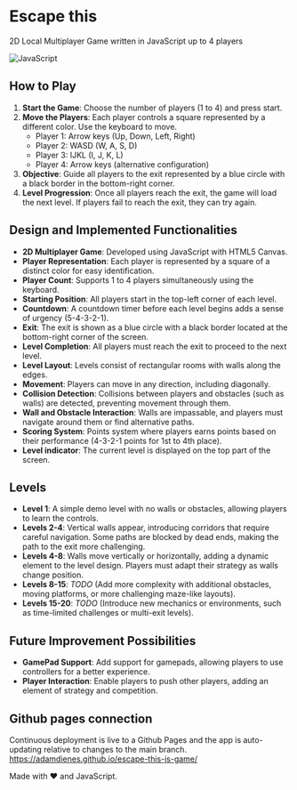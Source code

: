 # Escape this

2D Local Multiplayer Game written in JavaScript up to 4 players

![JavaScript](https://img.shields.io/badge/javascript-%23323330.svg?style=for-the-badge&logo=javascript&logoColor=%23F7DF1E)

## How to Play

1. **Start the Game**: Choose the number of players (1 to 4) and press start.
2. **Move the Players**: Each player controls a square represented by a different color. Use the keyboard to move.
    - Player 1: Arrow keys (Up, Down, Left, Right)
    - Player 2: WASD (W, A, S, D)
    - Player 3: IJKL (I, J, K, L)
    - Player 4: Arrow keys (alternative configuration)
3. **Objective**: Guide all players to the exit represented by a blue circle with a black border in the bottom-right corner.
4. **Level Progression**: Once all players reach the exit, the game will load the next level. If players fail to reach the exit, they can try again.

## Design and Implemented Functionalities

-   **2D Multiplayer Game**: Developed using JavaScript with HTML5 Canvas.
-   **Player Representation**: Each player is represented by a square of a distinct color for easy identification.
-   **Player Count**: Supports 1 to 4 players simultaneously using the keyboard.
-   **Starting Position**: All players start in the top-left corner of each level.
-   **Countdown**: A countdown timer before each level begins adds a sense of urgency (5-4-3-2-1).
-   **Exit**: The exit is shown as a blue circle with a black border located at the bottom-right corner of the screen.
-   **Level Completion**: All players must reach the exit to proceed to the next level.
-   **Level Layout**: Levels consist of rectangular rooms with walls along the edges.
-   **Movement**: Players can move in any direction, including diagonally.
-   **Collision Detection**: Collisions between players and obstacles (such as walls) are detected, preventing movement through them.
-   **Wall and Obstacle Interaction**: Walls are impassable, and players must navigate around them or find alternative paths.
-   **Scoring System**: Points system where players earns points based on their performance (4-3-2-1 points for 1st to 4th place).
-   **Level indicator**: The current level is displayed on the top part of the screen.

## Levels

-   **Level 1**: A simple demo level with no walls or obstacles, allowing players to learn the controls.
-   **Levels 2-4**: Vertical walls appear, introducing corridors that require careful navigation. Some paths are blocked by dead ends, making the path to the exit more challenging.
-   **Levels 4-8**: Walls move vertically or horizontally, adding a dynamic element to the level design. Players must adapt their strategy as walls change position.
-   **Levels 8-15**: _TODO_ (Add more complexity with additional obstacles, moving platforms, or more challenging maze-like layouts).
-   **Levels 15-20**: _TODO_ (Introduce new mechanics or environments, such as time-limited challenges or multi-exit levels).

## Future Improvement Possibilities

-   **GamePad Support**: Add support for gamepads, allowing players to use controllers for a better experience.
-   **Player Interaction**: Enable players to push other players, adding an element of strategy and competition.

## Github pages connection

Continuous deployment is live to a Github Pages and the app is auto-updating relative to changes to the main branch. https://adamdienes.github.io/escape-this-js-game/

Made with ❤️ and JavaScript.
